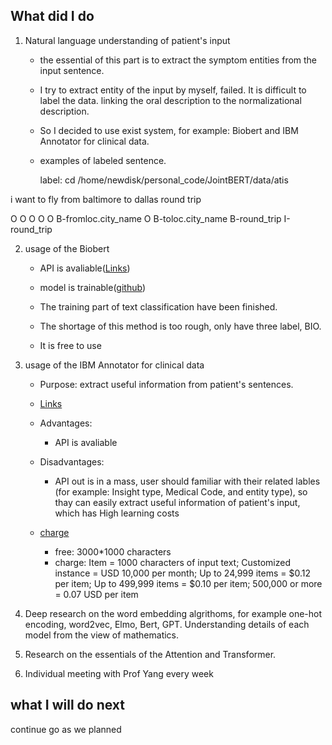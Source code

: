## What did I do

1. Natural language understanding of patient's input
    * the essential of this part is to extract the symptom entities from the input sentence.

    * I try to extract entity of the input by myself, failed. It is difficult to label the data.  linking the oral description to the normalizational description. 

    * So I decided to use exist system, for example: Biobert and IBM Annotator for clinical data. 

    * examples of labeled sentence.

        label: cd /home/newdisk/personal_code/JointBERT/data/atis


i want to fly from    baltimore        to     dallas           round          trip

O   O   O  O   O  B-fromloc.city_name  O  B-toloc.city_name  B-round_trip   I-round_trip


2. usage of the Biobert

    * API is avaliable([Links](https://bern.korea.ac.kr/))

    * model is trainable([github](https://github.com/dmis-lab/biobert-pytorch)) 

    * The training part of text classification have been finished. 

    * The shortage of this method is too rough, only have three label, BIO. 

    * It is free to use




3. usage of the IBM Annotator for clinical data

    * Purpose: extract useful information from patient's sentences. 
    * [Links](https://acd-try-it-out.mybluemix.net/preview)

    * Advantages:
        * API is avaliable

    * Disadvantages:
        * API out is in a mass, user should familiar with their related lables (for example: Insight type, Medical Code, and entity type), so thay can easily extract useful information of patient's input, which has High learning costs
    
    * [charge](https://cloud.ibm.com/catalog/services/annotator-for-clinical-data)
        * free: 3000*1000 characters
        * charge: Item = 1000 characters of input text;
          Customized instance = USD 10,000 per month;
            Up to 24,999 items = $0.12 per item;
            Up to 499,999 items = $0.10 per item;
            500,000 or more = 0.07 USD per item


4. Deep research on the word embedding algrithoms, for example one-hot encoding, word2vec, Elmo, Bert, GPT. Understanding details of each model from the view of mathematics.

5. Research on the essentials of the Attention and Transformer.

6. Individual meeting with Prof Yang every week   

## what I will do next

continue go as we planned

